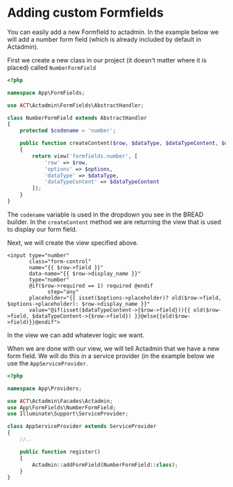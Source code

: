 # Adding custom Formfields

You can easily add a new Formfield to actadmin. In the example below we will add a number form field \(which is already included by default in Actadmin\).

First we create a new class in our project \(it doesn't matter where it is placed\) called `NumberFormField`

```php
<?php

namespace App\FormFields;

use ACT\Actadmin\FormFields\AbstractHandler;

class NumberFormField extends AbstractHandler
{
    protected $codename = 'number';

    public function createContent($row, $dataType, $dataTypeContent, $options)
    {
        return view('formfields.number', [
            'row' => $row,
            'options' => $options,
            'dataType' => $dataType,
            'dataTypeContent' => $dataTypeContent
        ]);
    }
}
```

The `codename` variable is used in the dropdown you see in the BREAD builder. In the `createContent` method we are returning the view that is used to display our form field.

Next, we will create the view specified above.

```markup
<input type="number"
       class="form-control"
       name="{{ $row->field }}"
       data-name="{{ $row->display_name }}"
       type="number"
       @if($row->required == 1) required @endif
             step="any"
       placeholder="{{ isset($options->placeholder)? old($row->field, $options->placeholder): $row->display_name }}"
       value="@if(isset($dataTypeContent->{$row->field})){{ old($row->field, $dataTypeContent->{$row->field}) }}@else{{old($row->field)}}@endif">
```

In the view we can add whatever logic we want.

When we are done with our view, we will tell Actadmin that we have a new form field. We will do this in a service provider \(in the example below we use the `AppServiceProvider`.

```php
<?php

namespace App\Providers;

use ACT\Actadmin\Facades\Actadmin;
use App\FormFields\NumberFormField;
use Illuminate\Support\ServiceProvider;

class AppServiceProvider extends ServiceProvider
{
    //..

    public function register()
    {
        Actadmin::addFormField(NumberFormField::class);
    }
}
```

